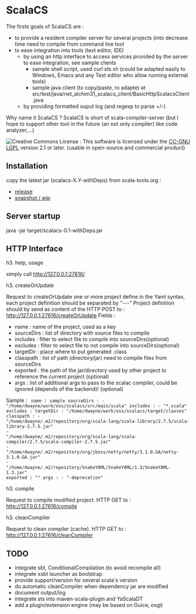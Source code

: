 ScalaCS
=======

The firsts goals of ScalaCS are :
* to provide a resident compiler server for several projects (into decrease time need to compile from command line tool
* to ease integration into tools (text editor, IDE)
  * by using an http interface to access services provided by the server to ease integration, see sample clients
    * sample shell script, used curl sts.sh (could be adapted easily to Windows, Emacs and any Text editor who allow running external tools)
    * sample java client (to copy/paste, ro adapte) at src/test/java/net_alchim31_scalacs_client/BasicHttpScalacsClient.java
  * by providing formatted ouput log (and regexp to parse +/-)

Why name it ScalaCS ?
ScalaCS is short of scala-compiler-server (but I hope to support other tool in the future (an not only compiler) like code analyzer,...)

![Creative Commons License](http://i.creativecommons.org/l/LGPL/2.1/88x62.png) : This software is licensed under the [CC-GNU LGPL](http://creativecommons.org/licenses/LGPL/2.1/) version 2.1 or later.
(usable in open-source and commercial product)

Installation
------------

copy the latest jar (scalacs-X.Y-withDeps) from scala-tools.org :
* [release](http://scala-tools.org/repo-releases/org/scala-tools/scalacs)
* [snapshot / wip](http://scala-tools.org/repo-snapshots/org/scala-tools/scalacs)

Server startup
--------------
java -jar target/scalacs-0.1-withDeps.jar

HTTP Interface
--------------

h3. help, usage

simply call http://127.0.0.1:27616/

h3. createOrUpdate

Request to createOrUpdate one or more project define in the Yaml syntax, each project definition should be separated by "---"
Project definition should by send as content of the HTTP POST to : http://127.0.0.1:27616/createOrUpdate
Fields :
* name : name of the project, used as a key
* sourceDirs : list of directory with source files to compile
* includes : filter to select file to compile into sourceDirs(optional)
* excludes : filter to select file to not compile into sourceDirs(optional)
* targetDir : place where to put generated .class
* classpath : list of path (directory/jar) need to compile files from sourceDirs
* exported : the path of the jar/directory used by other project to reference the current project (optional)
* args : list of additional args to pass to the scalac compiler, could be ignored (depends of the backend)! (optional)

Sample :
<code>
  name : sample
  sourceDirs :
    - "/home/dwayne/work/oss/scalacs/src/main/scala"
  includes :
    - "*.scala"
  excludes :
  targetDir : "/home/dwayne/work/oss/scalacs/target/classes"
  classpath :
    - "/home/dwayne/.m2/repository/org/scala-lang/scala-library/2.7.5/scala-library-2.7.5.jar"
    - "/home/dwayne/.m2/repository/org/scala-lang/scala-compiler/2.7.5/scala-compiler-2.7.5.jar"
    - "/home/dwayne/.m2/repository/org/jboss/netty/netty/3.1.0.GA/netty-3.1.0.GA.jar"
    - "/home/dwayne/.m2/repository/SnakeYAML/SnakeYAML/1.3/SnakeYAML-1.3.jar"
  exported : ""
  args :
    - "-deprecation"
</code>


h3. compile

Request to compile modified project.
HTTP GET to : http://127.0.0.1:27616/compile

h3. cleanCompiler

Request to clean compiler (cache).
HTTP GET to : http://127.0.0.1:27616/cleanCompiler

TODO
----

* integrate sbt, ConditionalCompilation (to avoid recompile all)
* integrate xsbt launcher as bootstrap
* provide support/version for several scala's version
* do automatic cleanCompiler when dependency jar are modified
* document output/log
* integrate sts into maven-scala-plugin and YaScalaDT
* add a plugin/extension engine (may be based on Guice, osgi)